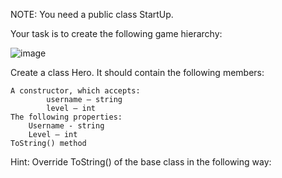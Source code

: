 NOTE: You need a public class StartUp.

Your task is to create the following game hierarchy: 

![image](https://user-images.githubusercontent.com/45227327/221373722-9b475bf5-eae9-4cf4-afc2-595e646e73a6.png)

Create a class Hero. It should contain the following members:

	A constructor, which accepts:
    		username – string
    		level – int
	The following properties:
		Username - string
		Level – int
	ToString() method

Hint: Override ToString() of the base class in the following way:

